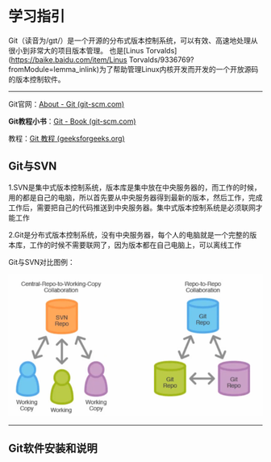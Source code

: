# 学习指引

Git（读音为/gɪt/）是一个开源的分布式版本控制系统，可以有效、高速地处理从很小到非常大的项目版本管理。 也是[Linus Torvalds](https://baike.baidu.com/item/Linus Torvalds/9336769?fromModule=lemma_inlink)为了帮助管理Linux内核开发而开发的一个开放源码的版本控制软件。

---

Git官网：[About - Git (git-scm.com)](https://git-scm.com/about)

**Git教程小书**：[Git - Book (git-scm.com)](https://git-scm.com/book/zh/v2)

教程：[Git 教程 (geeksforgeeks.org)](https://www.geeksforgeeks.org/git-tutorial/?ref=lbp)

## Git与SVN

1.SVN是集中式版本控制系统，版本库是集中放在中央服务器的，而工作的时候，用的都是自己的电脑，所以首先要从中央服务器得到最新的版本，然后工作，完成工作后，需要把自己的代码推送到中央服务器。集中式版本控制系统是必须联网才能工作

2.Git是分布式版本控制系统，没有中央服务器，每个人的电脑就是一个完整的版本库，工作的时候不需要联网了，因为版本都在自己电脑上，可以离线工作

Git与SVN对比图例：

![Git和svn对比](.\img\Git和svn对比.jpg)

---

## Git软件安装和说明

